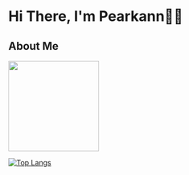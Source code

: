 # Hi There, I'm Pearkann🌸✨
## About Me

<img height="180em" src="https://github-readme-stats.vercel.app/api?username=pearkann&show_icons=true&hide_border=true&&count_private=true&include_all_commits=true" />

[![Top Langs](https://github-readme-stats.vercel.app/api/top-langs/?username=pearkann&layout=compact)](https://github.com/anuraghazra/github-readme-stats)
